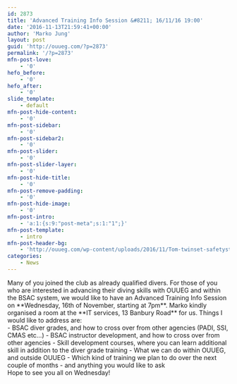 ```yaml
---
id: 2873
title: 'Advanced Training Info Session &#8211; 16/11/16 19:00'
date: '2016-11-13T21:59:41+00:00'
author: 'Marko Jung'
layout: post
guid: 'http://ouueg.com/?p=2873'
permalink: '/?p=2873'
mfn-post-love:
    - '0'
hefo_before:
    - '0'
hefo_after:
    - '0'
slide_template:
    - default
mfn-post-hide-content:
    - '0'
mfn-post-sidebar:
    - '0'
mfn-post-sidebar2:
    - '0'
mfn-post-slider:
    - '0'
mfn-post-slider-layer:
    - '0'
mfn-post-hide-title:
    - '0'
mfn-post-remove-padding:
    - '0'
mfn-post-hide-image:
    - '0'
mfn-post-intro:
    - 'a:1:{s:9:"post-meta";s:1:"1";}'
mfn-post-template:
    - intro
mfn-post-header-bg:
    - 'http://ouueg.com/wp-content/uploads/2016/11/Tom-twinset-safetystop-3.jpg'
categories:
    - News
---
```


<div>Many of you joined the club as already qualified divers. For those of you who are interested in advancing their diving skills with OUUEG and within the BSAC system, we would like to have an Advanced Training Info Session on **Wednesday, 16th of November, starting at 7pm**. Marko kindly organised a room at the **IT services, 13 Banbury Road** for us. Things I would like to address are:</div>- BSAC diver grades, and how to cross over from other agencies (PADI, SSI, CMAS etc…)
- BSAC instructor development, and how to cross over from other agencies
- Skill development courses, where you can learn additional skill in addition to the diver grade training
- What we can do within OUUEG, and outside OUUEG
- Which kind of training we plan to do over the next couple of months
- and anything you would like to ask

<div>Hope to see you all on Wednesday!</div>